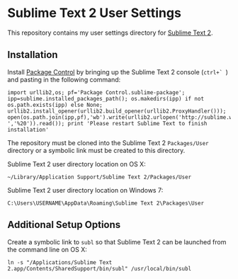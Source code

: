 # Sublime Text 2 User Settings

This repository contains my user settings directory for [Sublime Text 2](http://www.sublimetext.com/2).


## Installation

Install [Package Control](http://wbond.net/sublime_packages/package_control) by bringing up the Sublime Text 2 console (``ctrl+` ``) and pasting in the following command:

	import urllib2,os; pf='Package Control.sublime-package'; ipp=sublime.installed_packages_path(); os.makedirs(ipp) if not os.path.exists(ipp) else None; urllib2.install_opener(urllib2.build_opener(urllib2.ProxyHandler())); open(os.path.join(ipp,pf),'wb').write(urllib2.urlopen('http://sublime.wbond.net/'+pf.replace(' ','%20')).read()); print 'Please restart Sublime Text to finish installation'

The repository must be cloned into the Sublime Text 2 `Packages/User` directory or a symbolic link must be created to this directory.

Sublime Text 2 user directory location on OS X:

	~/Library/Application Support/Sublime Text 2/Packages/User

Sublime Text 2 user directory location on Windows 7:

	C:\Users\USERNAME\AppData\Roaming\Sublime Text 2\Packages\User


## Additional Setup Options

Create a symbolic link to `subl` so that Sublime Text 2 can be launched from the command line on OS X:

    ln -s "/Applications/Sublime Text 2.app/Contents/SharedSupport/bin/subl" /usr/local/bin/subl
